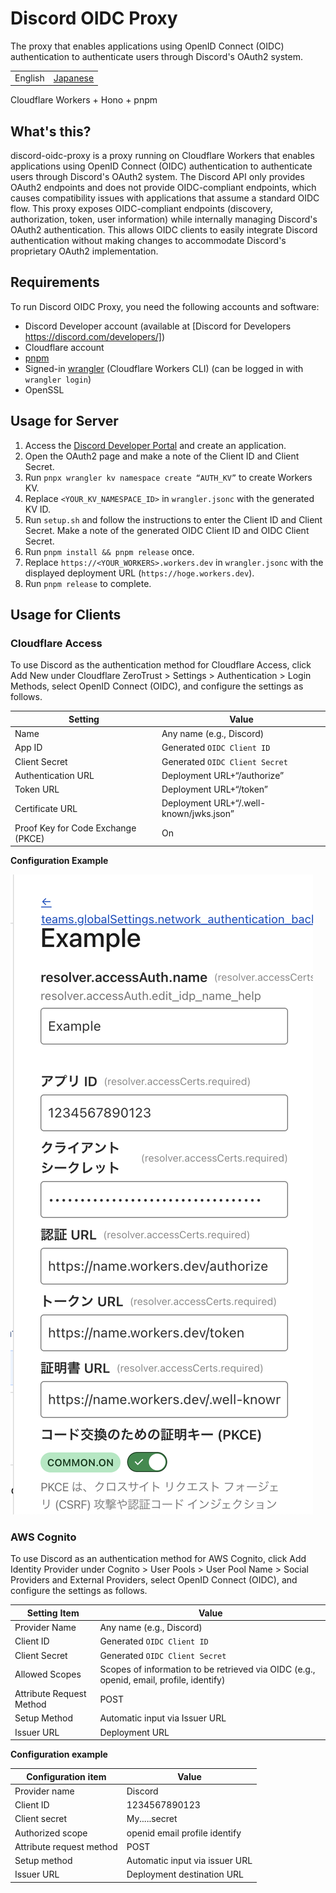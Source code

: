 # Discord OIDC Proxy
The proxy that enables applications using OpenID Connect (OIDC) authentication to authenticate users through Discord's OAuth2 system.

|       |        |
|-------|--------|
|English|[Japanese](./README-ja.md)|

Cloudflare Workers + Hono + pnpm

## What's this?

discord-oidc-proxy is a proxy running on Cloudflare Workers that enables applications using OpenID Connect (OIDC) authentication to authenticate users through Discord's OAuth2 system.
The Discord API only provides OAuth2 endpoints and does not provide OIDC-compliant endpoints, which causes compatibility issues with applications that assume a standard OIDC flow.
This proxy exposes OIDC-compliant endpoints (discovery, authorization, token, user information) while internally managing Discord's OAuth2 authentication. This allows OIDC clients to easily integrate Discord authentication without making changes to accommodate Discord's proprietary OAuth2 implementation.

## Requirements
To run Discord OIDC Proxy, you need the following accounts and software:

- Discord Developer account (available at [Discord for Developers https://discord.com/developers/])
- Cloudflare account
- [pnpm](https://github.com/pnpm/pnpm)
- Signed-in [wrangler](https://developers.cloudflare.com/workers/wrangler/) (Cloudflare Workers CLI) (can be logged in with `wrangler login`)
- OpenSSL

## Usage for Server

1. Access the [Discord Developer Portal](https://discord.com/developers/applications) and create an application.
2. Open the OAuth2 page and make a note of the Client ID and Client Secret.
3. Run `pnpx wrangler kv namespace create “AUTH_KV”` to create Workers KV.
4. Replace `<YOUR_KV_NAMESPACE_ID>` in `wrangler.jsonc` with the generated KV ID.
5. Run `setup.sh` and follow the instructions to enter the Client ID and Client Secret. Make a note of the generated OIDC Client ID and OIDC Client Secret.
6. Run `pnpm install && pnpm release` once.
7. Replace `https://<YOUR_WORKERS>.workers.dev` in `wrangler.jsonc` with the displayed deployment URL (`https://hoge.workers.dev`).
8. Run `pnpm release` to complete.

## Usage for Clients
### Cloudflare Access
To use Discord as the authentication method for Cloudflare Access, click Add New under Cloudflare ZeroTrust > Settings > Authentication > Login Methods, select OpenID Connect (OIDC), and configure the settings as follows.

Setting | Value
-------|--
Name | Any name (e.g., Discord)
App ID | Generated `OIDC Client ID`
Client Secret | Generated `OIDC Client Secret`
Authentication URL|Deployment URL+“/authorize”
Token URL|Deployment URL+“/token”
Certificate URL|Deployment URL+“/.well-known/jwks.json”
Proof Key for Code Exchange (PKCE)|On

**Configuration Example**

![Configuration example in Cloudflare Access](docs/images/cf-access-en.png)

### AWS Cognito
To use Discord as an authentication method for AWS Cognito, click Add Identity Provider under Cognito > User Pools > User Pool Name > Social Providers and External Providers, select OpenID Connect (OIDC), and configure the settings as follows.

Setting Item|Value
-------|--
Provider Name|Any name (e.g., Discord)
Client ID|Generated `OIDC Client ID`
Client Secret|Generated `OIDC Client Secret`
Allowed Scopes|Scopes of information to be retrieved via OIDC (e.g., openid, email, profile, identify)
Attribute Request Method|POST
Setup Method|Automatic input via Issuer URL
Issuer URL|Deployment URL

**Configuration example**

Configuration item|Value
-------|--
Provider name|Discord
Client ID|1234567890123
Client secret|My.....secret
Authorized scope|openid email profile identify
Attribute request method|POST
Setup method|Automatic input via issuer URL
Issuer URL|Deployment destination URL
